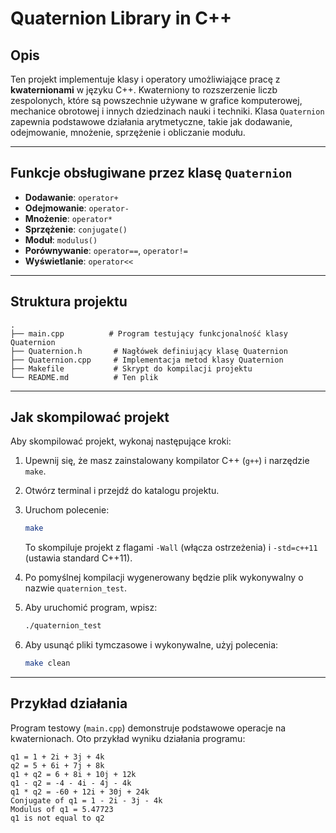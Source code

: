 
# Quaternion Library in C++

## Opis
Ten projekt implementuje klasy i operatory umożliwiające pracę z **kwaternionami** w języku C++. Kwaterniony to rozszerzenie liczb zespolonych, które są powszechnie używane w grafice komputerowej, mechanice obrotowej i innych dziedzinach nauki i techniki. Klasa `Quaternion` zapewnia podstawowe działania arytmetyczne, takie jak dodawanie, odejmowanie, mnożenie, sprzężenie i obliczanie modułu.


---

## Funkcje obsługiwane przez klasę `Quaternion`
- **Dodawanie**: `operator+`
- **Odejmowanie**: `operator-`
- **Mnożenie**: `operator*`
- **Sprzężenie**: `conjugate()`
- **Moduł**: `modulus()`
- **Porównywanie**: `operator==`, `operator!=`
- **Wyświetlanie**: `operator<<`

---

## Struktura projektu
```
.
├── main.cpp          # Program testujący funkcjonalność klasy Quaternion
├── Quaternion.h       # Nagłówek definiujący klasę Quaternion
├── Quaternion.cpp     # Implementacja metod klasy Quaternion
├── Makefile           # Skrypt do kompilacji projektu
└── README.md          # Ten plik
```

---

## Jak skompilować projekt
Aby skompilować projekt, wykonaj następujące kroki:

1. Upewnij się, że masz zainstalowany kompilator C++ (`g++`) i narzędzie `make`.
2. Otwórz terminal i przejdź do katalogu projektu.
3. Uruchom polecenie:
   ```bash
   make
   ```
   To skompiluje projekt z flagami `-Wall` (włącza ostrzeżenia) i `-std=c++11` (ustawia standard C++11).

4. Po pomyślnej kompilacji wygenerowany będzie plik wykonywalny o nazwie `quaternion_test`.

5. Aby uruchomić program, wpisz:
   ```bash
   ./quaternion_test
   ```

6. Aby usunąć pliki tymczasowe i wykonywalne, użyj polecenia:
   ```bash
   make clean
   ```

---

## Przykład działania
Program testowy (`main.cpp`) demonstruje podstawowe operacje na kwaternionach. Oto przykład wyniku działania programu:

```
q1 = 1 + 2i + 3j + 4k
q2 = 5 + 6i + 7j + 8k
q1 + q2 = 6 + 8i + 10j + 12k
q1 - q2 = -4 - 4i - 4j - 4k
q1 * q2 = -60 + 12i + 30j + 24k
Conjugate of q1 = 1 - 2i - 3j - 4k
Modulus of q1 = 5.47723
q1 is not equal to q2
```
